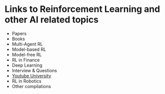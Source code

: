 # Links to Reinforcement Learning and other AI related topics

- Papers
- Books
- Multi-Agent RL
- Model-based RL
- Model-free RL
- RL in Finance
- Deep Learning
- Interview & Questions
- [Youtube University](Youtube-University.md)
- RL in Robotics
- Other compilations

